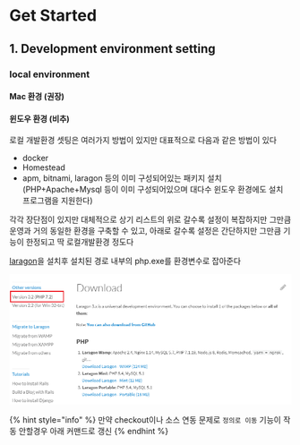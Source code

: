 # Get Started

## 1. Development environment setting

### local environment

#### Mac 환경 \(권장\)

#### 윈도우 환경 \(비추\)

로컬 개발환경 셋팅은 여러가지 방법이 있지만 대표적으로 다음과 같은 방법이 있다

* docker
* Homestead
* apm, bitnami, laragon 등의 이미 구성되어있는 패키지 설치 \(PHP+Apache+Mysql 등이 이미 구성되어있으며 대다수 윈도우 환경에도 설치 프로그램을 지원한다\)

각각 장단점이 있지만 대체적으로 상기 리스트의 위로 갈수록 설정이 복잡하지만 그만큼 운영과 거의 동일한 환경을 구축할 수 있고, 아래로 갈수록 설정은 간단하지만 그만큼 기능이 한정되고 딱 로컬개발환경 정도다

[laragon](https://laragon.org/)을 설치후 설치된 경로 내부의 php.exe를 환경변수로 잡아준다  


![php 7.2 &#xBC84;&#xC804;&#xC740; &#xC67C;&#xCABD; &#xB9C1;&#xD06C;&#xC5D0;&#xC11C; &#xBC1B;&#xC744;&#xC218; &#xC788;&#xB2E4;](../../../.gitbook/assets/php_laravel_get-started-1.png)

{% hint style="info" %}
만약 checkout이나 소스 연동 문제로 `정의로 이동` 기능이 작동 안할경우 아래 커맨드로 갱신
{% endhint %}

